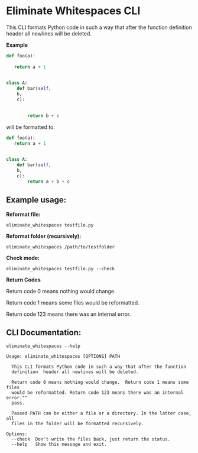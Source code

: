 # Eliminate Whitespaces CLI

This CLI formats Python code in such a way that after the function definition header all newlines will be deleted.


**Example**

```python
def foo(a):
    
   return a + 1
   

class A:
    def bar(self,
    b,
    c):
       

        return b + c
```

will be formatted to:

```python
def foo(a):
   return a + 1
   

class A:
    def bar(self,
    b,
    c):
        return a + b + c
```

## Example usage:

**Reformat file:**

    eliminate_whitespaces testfile.py

**Reformat folder (recursively):**

    eliminate_whitespaces /path/to/testfolder

**Check mode:**

    eliminate_whitespaces testfile.py --check

**Return Codes**

Return code 0 means nothing would change.

Return code 1 means some files would be reformatted. 

Return code 123 means there was an internal error.


## CLI Documentation:

    eliminate_whitespaces --help


```
Usage: eliminate_whitespaces [OPTIONS] PATH

  This CLI formats Python code in such a way that after the function
  definition  header all newlines will be deleted.

  Return code 0 means nothing would change.  Return code 1 means some files
  would be reformatted. Return code 123 means there was an internal error.""
  pass.

  Passed PATH can be either a file or a directory. In the latter case, all
  files in the folder will be formatted recursively.

Options:
  --check  Don't write the files back, just return the status.
  --help   Show this message and exit.
```
